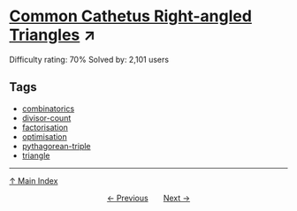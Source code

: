 # [Common Cathetus Right-angled Triangles](https://projecteuler.net/problem=176) ↗️

Difficulty rating: 70%
Solved by: 2,101 users
## Tags

- [combinatorics](../tags/combinatorics.md)
- [divisor-count](../tags/divisor-count.md)
- [factorisation](../tags/factorisation.md)
- [optimisation](../tags/optimisation.md)
- [pythagorean-triple](../tags/pythagorean-triple.md)
- [triangle](../tags/triangle.md)



---

[↑ Main Index](../README.md)


<div align=center><a href='175.md'>← Previous</a> &nbsp;&nbsp; &nbsp;&nbsp;  <a href='177.md'>Next →</a></div>
